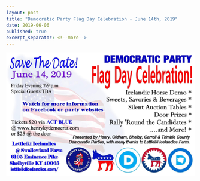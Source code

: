 ```yaml
---
layout: post
title: "Democratic Party Flag Day Celebration - June 14th, 2019"
date: 2019-06-06
published: true
excerpt_separator: <!--more-->
---
```


<img src="/assets/img/flag-day.JPG" alt="Democratic Party Flag Day Celebration" style="max-width: 100%;">
<!--more-->
